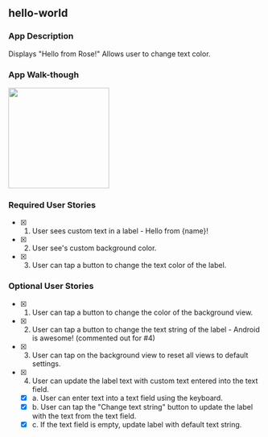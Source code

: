 ## hello-world

### App Description
Displays "Hello from Rose!" Allows user to change text color.

### App Walk-though
<img src="http://g.recordit.co/5YNP8rxLeo.gif" width=200><br>

### Required User Stories
- [x] 1. User sees custom text in a label - Hello from {name}!
- [x] 2. User see's custom background color.
- [x] 3. User can tap a button to change the text color of the label.

### Optional User Stories
- [x] 1. User can tap a button to change the color of the background view.  
- [x] 2. User can tap a button to change the text string of the label - Android is awesome! (commented out for #4) 
- [x] 3. User can tap on the background view to reset all views to default settings.  
- [x] 4. User can update the label text with custom text entered into the text field.  
   - [x] a. User can enter text into a text field using the keyboard.  
   - [x] b. User can tap the "Change text string" button to update the label with the text from the text field.  
   - [x] c. If the text field is empty, update label with default text string.  
